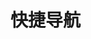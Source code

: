 # 快捷导航

<template>
  <div class="home">
    <div class="content">
      <div class="title">前端学习网址</div>
      <input class="search" v-model="value_1" placeholder="输入关键词" />
      <div
        class="item"
        :style="
          index < tmpList_1.length - 1
            ? 'border-bottom:1px solid rgb(241, 241, 241)'
            : ''
        "
        v-for="(item, index) in tmpList_1"
        :key="index"
      >
        <a
          :id="item.title"
          :href="item.url"
          target="_blank"
          style="text-decoration: none; color: rgb(60, 81, 124)"
          rel="noopener noreferrer"
          >{{ item.title }}</a>
        <div style="font-size:10px;">{{item.remark}}</div>
      </div>
    </div>
    <div class="content">
      <div class="title">其他常用网址</div>
      <input class="search" v-model="value_2" placeholder="输入关键词" />
      <div
        class="item"
        :style="
          index < tmpList_2.length - 1
            ? 'border-bottom:1px solid rgb(241, 241, 241)'
            : ''
        "
        v-for="(item, index) in tmpList_2"
        :key="index"
      >
        <a
          :id="item.title"
          :href="item.url"
          target="_blank"
          style="text-decoration: none; color: rgb(60, 81, 124)"
          rel="noopener noreferrer"
          >{{ item.title }}</a
        >
      </div>
    </div>
  </div>
</template>

<script>
export default {
  name: "HomeView",
  data() {
    return {
      value_1: "",
      value_2: "",
      urlList_1: [
        {
          title: "vue",
          remark:"",
          url: "https://cn.vuejs.org/v2/guide/",
        },
        {
          title: "react",
          remark:"",
          url: "https://react.docschina.org/",
        },
        {
          title: "angular",
          remark:"",
          url: "https://angular.cn/docs",
        },
        {
          title: "element",
          remark:"",
          url: "https://element.eleme.cn/#/zh-CN/component/installation",
        },
        {
          title: "vant",
          remark:"",
          url: "https://vant-contrib.gitee.io/vant/#/zh-CN/home",
        },
        {
          title: "uview",
          remark:"",
          url: "https://www.uviewui.com/components/intro.html",
        },
        {
          title: "babylon",
          remark:"3D引擎",
          url: "https://www.babylonjs.com/",
        },
        {
          title: "three",
          remark:"3D引擎",
          url: "http://www.webgl3d.cn/threejs/docs/",
        },
        {
          title: "electron",
          remark:"",
          url: "https://www.electronjs.org/zh/docs/latest",
        },
        {
          title: "uniapp",
          remark:"",
          url: "https://uniapp.dcloud.io/",
        },
        {
          title: "typescript",
          remark:"",
          url: "https://www.tslang.cn/docs/handbook/basic-types.html",
        },
        {
          title: "lodash",
          remark:"",
          url: "https://www.lodashjs.com/",
        },
        {
          title: "matter",
          remark:"2D物理引擎",
          url: "https://brm.io/matter-js/demo/#stack",
        },
        {
          title: "axios",
          remark:"",
          url: "http://www.axios-js.com/zh-cn/docs/",
        },
        {
          title: "jquery",
          remark:"",
          url: "https://www.jquery123.com/",
        },
        {
          title: "sass",
          remark:"",
          url: "https://www.sass.hk/",
        },
        {
          title: "less",
          remark:"",
          url: "https://less.bootcss.com/",
        },
        {
          title: "bootstrap",
          remark:"",
          url: "https://v3.bootcss.com/css/",
        },
        {
          title: "dayjs",
          remark:"",
          url: "https://dayjs.fenxianglu.cn/",
        },
        {
          title: "html2canvas",
          remark:"标签转画布",
          url: "http://html2canvas.hertzen.com/",
        },
        {
          title: "printjs",
          remark:"页面打印插件",
          url: "https://printjs.crabbly.com/",
        },
        {
          title: "animate",
          remark:"",
          url: "http://www.animate.net.cn/",
        },
        {
          title: "particles",
          remark:"粒子插件",
          url: "https://vue-particles.netlify.app/",
        },
        {
          title: "md5",
          remark:"",
          url: "https://www.npmjs.com/package/js-md5",
        },
        {
          title: "webpack",
          remark:"打包工具",
          url: "https://webpack.docschina.org/",
        },
        {
          title: "gulp",
          remark:"自动化构建工具",
          url: "https://www.gulpjs.com.cn/docs/getting-started/quick-start/",
        },
        {
          title: "git",
          remark:"",
          url: "https://git-scm.com/book/zh/v2",
        },
        {
          title: "eslint",
          remark:"",
          url: "https://eslint.bootcss.com/docs/user-guide/getting-started",
        },
        {
          title: "babel",
          remark:"es6编译器",
          url: "https://www.babeljs.cn/docs/",
        },
        {
          title: "wangeditor",
          remark:"富文本编辑器",
          url: "https://www.wangeditor.com/",
        },
        {
          title: "ant-design",
          remark:"",
          url: "https://ant.design/docs/react/introduce-cn"
        },
        {
          title: "layabox",
          remark:"web3D游戏开发方案",
          url: "https://www.layabox.com/"
        }
      ],
      tmpList_1: [],
      urlList_2: [
        {
          title: "github",
          remark:"",
          url: "https://github.com/",
        },
        {
          title: "gitee",
          remark:"",
          url: "https://gitee.com/",
        },
        {
          title: "vercel",
          remark:"",
          url: "https://vercel.com/",
        },
        {
          title: "菜鸟教程",
          remark:"",
          url: "https://www.runoob.com/",
        },
        {
          title: "阿里云图标",
          remark:"",
          url: "https://www.iconfont.cn/",
        },
        {
          title: "瑞文网",
          remark:"",
          url: "https://www.ruiwen.com/",
        },
        {
          title: "前端导航",
          remark:"",
          url: "https://www.kwgg2020.com/",
        },
        {
          title: "艾瑞网",
          remark:"",
          url: "https://www.iresearch.cn/",
        },
        {
          title: "mixkit",
          remark:"",
          url: "https://mixkit.co/",
        },
        {
          title: "videvo",
          remark:"",
          url: "https://www.videvo.net/",
        },
        {
          title: "自然音效",
          remark:"",
          url: "https://www.soundgator.com/",
        },
        {
          title: "newcger",
          remark:"",
          url: "https://www.newcger.com/",
        },
        {
          title: "PS画笔素材",
          remark:"",
          url: "https://brushes8.com/",
        },
        {
          title: "PS素材",
          remark:"",
          url: "https://www.16sucai.com/",
        }
      ],
      tmpList_2: [],
    };
  },
  watch: {
    value_1(newVal) {
      this.tmpList_1 = this.urlList_1.filter(
        (item) => item.title.indexOf(newVal) != -1
      );
    },
    value_2(newVal) {
      this.tmpList_2 = this.urlList_2.filter(
        (item) => item.title.indexOf(newVal) != -1
      );
    },
  },
  created() {
    this.tmpList_1 = this.urlList_1;
    this.tmpList_2 = this.urlList_2;
  },
};
</script>
<style scoped>
.content {
  height: 300px;
  overflow: scroll;
  position: relative;
  border-radius: 10px;
  border: 1px solid gainsboro;
  margin: 30px auto;
}
.content::-webkit-scrollbar {
  width: 0;
}
.title {
  font-family: "楷体";
  font-size: 20px;
  font-weight: bold;
  text-align: center;
  position: sticky;
  top: 0;
  height: 30px;
  padding-top: 10px;
  background-color: #fff;
  z-index: 1;
}
.search {
  position: sticky;
  border: none;
  outline: none;
  background-color: rgb(238, 238, 238);
  left: 20px;
  right: 20px;
  width: 100%;
  height: 30px;
  top: 40px;
  padding: 2px 5px;
  z-index: 1;
}
.item {
  margin: 10px;
  padding-bottom: 5px;
  display: flex;
  justify-content: space-between;
}
.icon {
  cursor: pointer;
}
</style>

